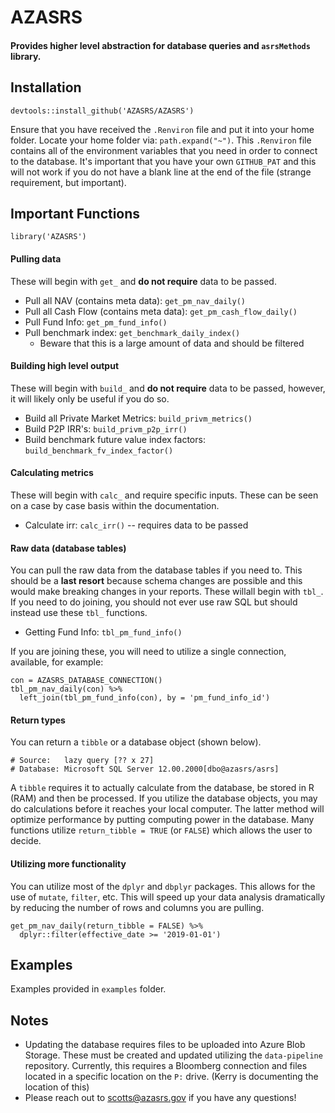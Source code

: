 # AZASRS  

#### Provides higher level abstraction for database queries and `asrsMethods` library.  


## Installation  

`devtools::install_github('AZASRS/AZASRS')`  

Ensure that you have received the `.Renviron` file and put it into your home folder. Locate your home folder via: `path.expand("~")`. This `.Renviron` file contains all of the environment variables that you need in order to connect to the database. It's important that you have your own `GITHUB_PAT` and this will not work if you do not have a blank line at the end of the file (strange requirement, but important).


## Important Functions

`library('AZASRS')`  

#### Pulling data  
These will begin with `get_` and **do not require** data to be passed.
  - Pull all NAV (contains meta data):  `get_pm_nav_daily()`  
  - Pull all Cash Flow (contains meta data):  `get_pm_cash_flow_daily()`  
  - Pull Fund Info: `get_pm_fund_info()`  
  - Pull benchmark index: `get_benchmark_daily_index()`  
    - Beware that this is a large amount of data and should be filtered

#### Building high level output  
These will begin with `build_` and **do not require** data to be passed, however, it will likely only be useful if you do so.  
  - Build all Private Market Metrics: `build_privm_metrics()`  
  - Build P2P IRR's: `build_privm_p2p_irr()`  
  - Build benchmark future value index factors: `build_benchmark_fv_index_factor()`  

#### Calculating metrics  
These will begin with `calc_` and require specific inputs. These can be seen on a case by case basis within the documentation.  
  - Calculate irr: `calc_irr()` -- requires data to be passed

#### Raw data (database tables)  
You can pull the raw data from the database tables if you need to. This should be a **last resort** because schema changes are possible and this would make breaking changes in your reports. These willall begin with `tbl_`. If you need to do joining, you should not ever use raw SQL but should instead use these `tbl_` functions.  
  - Getting Fund Info: `tbl_pm_fund_info()`

If you are joining these, you will need to utilize a single connection, available, for example:   

```
con = AZASRS_DATABASE_CONNECTION()
tbl_pm_nav_daily(con) %>%
  left_join(tbl_pm_fund_info(con), by = 'pm_fund_info_id')
```

#### Return types  
You can return a `tibble` or a database object (shown below).

```
# Source:   lazy query [?? x 27]
# Database: Microsoft SQL Server 12.00.2000[dbo@azasrs/asrs]
```  

A `tibble` requires it to actually calculate from the database, be stored in R (RAM) and then be processed. If you utilize the database objects, you may do calculations before it reaches your local computer. The latter method will optimize performance by putting computing power in the database. Many functions utilize `return_tibble = TRUE` (or `FALSE`) which allows the user to decide.


#### Utilizing more functionality  
You can utilize most of the `dplyr` and `dbplyr` packages. This allows for the use of `mutate`, `filter`, etc. This will speed up your data analysis dramatically by reducing the number of rows and columns you are pulling.

```
get_pm_nav_daily(return_tibble = FALSE) %>%
  dplyr::filter(effective_date >= '2019-01-01')
```


## Examples

Examples provided in `examples` folder.  


## Notes  
  
  - Updating the database requires files to be uploaded into Azure Blob Storage. These must be created and updated utilizing the `data-pipeline` repository. Currently, this requires a Bloomberg connection and files located in a specific location on the `P:` drive. (Kerry is documenting the location of this)
  - Please reach out to scotts@azasrs.gov if you have any questions!

